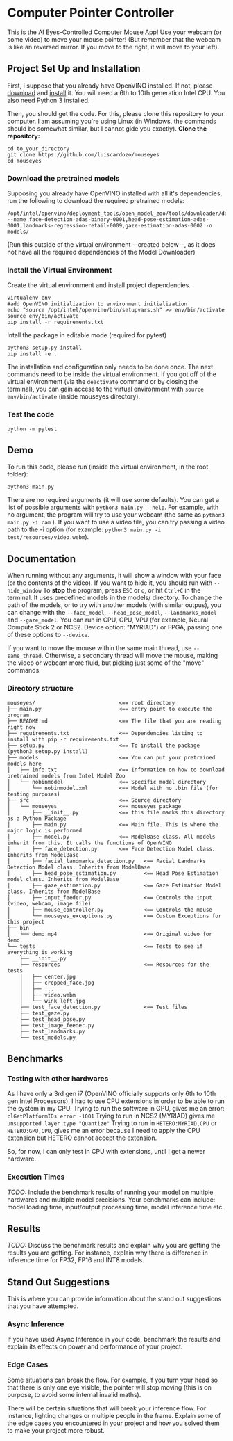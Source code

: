 # Computer Pointer Controller

This is the AI Eyes-Controlled Computer Mouse App!
Use your webcam (or some video) to move your mouse pointer!
(But remember that the webcam is like an reversed mirror. If you move to the right, it will move to your left).

## Project Set Up and Installation

First, I suppose that you already have OpenVINO installed. If not, please [download](https://software.intel.com/content/www/us/en/develop/tools/openvino-toolkit/choose-download.html) and [install](https://docs.openvinotoolkit.org/latest/openvino_docs_install_guides_installing_openvino_linux.html) it. You will need a 6th to 10th generation Intel CPU.
You also need Python 3 installed.

Then, you should get the code. For this, please clone this repository to your computer. I am assuming you're using Linux (in Windows, the commands should be somewhat similar, but I cannot gide you exactly).
**Clone the repository:**
```
cd to_your_directory
git clone https://github.com/luiscardozo/mouseyes
cd mouseyes
```

### Download the pretrained models
Supposing you already have OpenVINO installed with all it's dependencies, run the following to download the required pretrained models:
```
/opt/intel/openvino/deployment_tools/open_model_zoo/tools/downloader/downloader.py --name face-detection-adas-binary-0001,head-pose-estimation-adas-0001,landmarks-regression-retail-0009,gaze-estimation-adas-0002 -o models/
```
(Run this outside of the virtual environment --created below--, as it does not have all the required dependencies of the Model Downloader)

### Install the Virtual Environment
Create the virtual environment and install project dependencies.
```
virtualenv env
#add OpenVINO initialization to environment initialization
echo "source /opt/intel/openvino/bin/setupvars.sh" >> env/bin/activate
source env/bin/activate
pip install -r requirements.txt
```

Intall the package in editable mode (required for pytest)
```
python3 setup.py install
pip install -e .
```
The installation and configuration only needs to be done once.
The next commands need to be inside the virtual environment. If you got off of the virtual environment (via the `deactivate` command or by closing the terminal), you can gain access to the virtual environment with `source env/bin/activate` (inside mouseyes directory).

### Test the code
```
python -m pytest
```

## Demo
To run this code, please run (inside the virtual environment, in the root folder):
```
python3 main.py
```
There are no required arguments (it will use some defaults). You can get a list of possible arguments with `python3 main.py --help`.
For example, with no argument, the program will try to use your webcam (the same as `python3 main.py -i cam` ). If you want to use a video file, you can try passing a video path to the -i option (for example: `python3 main.py -i test/resources/video.webm`).

## Documentation
When running without any arguments, it will show a window with your face (or the contents of the video). If you want to hide it, you should run with `--hide_window`
To **stop** the program, press `ESC` or `q`, or hit `Ctrl+C` in the terminal.
It uses predefined models in the models/ directory. To change the path of the models, or to try with another models (with similar outpus), you can change with the `--face_model`, `--head_pose_model`, `--landmarks_model` and `--gaze_model`.
You can run in CPU, GPU, VPU (for example, Neural Compute Stick 2 or NCS2. Device option: "MYRIAD") or FPGA, passing one of these options to `--device`.

If you want to move the mouse within the same main thread, use `--same_thread`. Otherwise, a secondary thread will move the mouse, making the video or webcam more fluid, but picking just some of the "move" commands.

### Directory structure
```
mouseyes/                           <== root directory
├── main.py                         <== entry point to execute the program
├── README.md                       <== The file that you are reading right now
├── requirements.txt                <== Dependencies listing to install with pip -r requirements.txt
├── setup.py                        <== To install the package (python3 setup.py install)
├── models                          <== You can put your pretrained models here
│   ├── info.txt                    <== Information on how to download pretrained models from Intel Model Zoo
│   └── nobinmodel                  <== Specific model directory
│       └── nobinmodel.xml          <== Model with no .bin file (for testing purposes)
├── src                             <== Source directory
│   └── mouseyes                    <== mouseyes package
│       ├── __init__.py             <== this file marks this directory as a Python Package
│       ├── main.py                 <== Main file. This is where the major logic is performed
│       ├── model.py                <== ModelBase class. All models inherit from this. It calls the functions of OpenVINO
│       ├── face_detection.py       <== Face Detection Model class. Inherits from ModelBase
│       ├── facial_landmarks_detection.py   <== Facial Landmarks Detection Model class. Inherits from ModelBase
│       ├── head_pose_estimation.py         <== Head Pose Estimation model class. Inherits from ModelBase
│       ├── gaze_estimation.py              <== Gaze Estimation Model class. Inherits from ModelBase
│       ├── input_feeder.py                 <== Controls the input (video, webcam, image file)
│       ├── mouse_controller.py             <== Controls the mouse
│       └── mouseyes_exceptions.py          <== Custom Exceptions for this project
├── bin
│   └── demo.mp4                            <== Original video for demo
└── tests                                   <== Tests to see if everything is working
    ├── __init__.py
    ├── resources                           <== Resources for the tests
    │   ├── center.jpg
    │   ├── cropped_face.jpg
    │   ├── ...
    │   ├── video.webm
    │   └── wink_left.jpg
    ├── test_face_detection.py              <== Test files
    ├── test_gaze.py
    ├── test_head_pose.py
    ├── test_image_feeder.py
    ├── test_landmarks.py
    └── test_models.py
```

## Benchmarks
### Testing with other hardwares
As I have only a 3rd gen i7 (OpenVINO officially supports only 6th to 10th gen Intel Processors), I had to use CPU extensions in order to be able to run the system in my CPU.
Trying to run the software in GPU, gives me an error: `clGetPlatformIDs error -1001`
Trying to run in NCS2 (MYRIAD) gives me `unsupported layer type "Quantize"`
Trying to run in `HETERO:MYRIAD,CPU` or `HETERO:GPU,CPU`, gives me an error because I need to apply the CPU extension but HETERO cannot accept the extension.

So, for now, I can only test in CPU with extensions, until I get a newer hardware.

### Execution Times

*TODO:* Include the benchmark results of running your model on multiple hardwares and multiple model precisions. Your benchmarks can include: model loading time, input/output processing time, model inference time etc.

## Results
*TODO:* Discuss the benchmark results and explain why you are getting the results you are getting. For instance, explain why there is difference in inference time for FP32, FP16 and INT8 models.

## Stand Out Suggestions
This is where you can provide information about the stand out suggestions that you have attempted.

### Async Inference
If you have used Async Inference in your code, benchmark the results and explain its effects on power and performance of your project.

### Edge Cases
Some situations can break the flow. For example, if you turn your head so that there is only one eye visible, the pointer will stop moving (this is on purpose, to avoid some internal invalid maths).

There will be certain situations that will break your inference flow. For instance, lighting changes or multiple people in the frame. Explain some of the edge cases you encountered in your project and how you solved them to make your project more robust.
